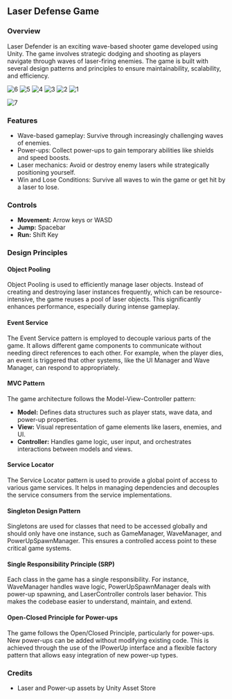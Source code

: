 ## Laser Defense Game

### Overview

Laser Defender is an exciting wave-based shooter game developed using Unity. The game involves strategic dodging and shooting as players navigate through waves of laser-firing enemies. The game is built with several design patterns and principles to ensure maintainability, scalability, and efficiency.

![6](https://github.com/YashDevLogs/LaserFury/assets/91522919/b6b9db5c-2c14-42ef-8a89-f7b502be01d5)
![5](https://github.com/YashDevLogs/LaserFury/assets/91522919/7d3f4d2e-76e9-4367-ba4b-5820da3120f9)
![4](https://github.com/YashDevLogs/LaserFury/assets/91522919/f7ac3004-ba10-45ce-afec-821dd5e83f8c)
![3](https://github.com/YashDevLogs/LaserFury/assets/91522919/4bdec236-8b28-464e-9dcb-523fc222e787)
![2](https://github.com/YashDevLogs/LaserFury/assets/91522919/74501a4a-bc80-4a30-8599-984393d0d3ab)
![1](https://github.com/YashDevLogs/LaserFury/assets/91522919/3a4ab6d7-47f9-4295-81f6-05409eb11779)

![7](https://github.com/YashDevLogs/LaserFury/assets/91522919/8b33c62f-fb48-401a-ae5c-1ea29f3d8cca)

### Features
- Wave-based gameplay: Survive through increasingly challenging waves of enemies.
- Power-ups: Collect power-ups to gain temporary abilities like shields and speed boosts.
- Laser mechanics: Avoid or destroy enemy lasers while strategically positioning yourself.
- Win and Lose Conditions: Survive all waves to win the game or get hit by a laser to lose.


### Controls

- **Movement:** Arrow keys or WASD
- **Jump:** Spacebar
- **Run:** Shift Key

### Design Principles

#### Object Pooling

Object Pooling is used to efficiently manage laser objects. Instead of creating and destroying laser instances frequently, which can be resource-intensive, the game reuses a pool of laser objects. This significantly enhances performance, especially during intense gameplay.

#### Event Service

The Event Service pattern is employed to decouple various parts of the game. It allows different game components to communicate without needing direct references to each other. For example, when the player dies, an event is triggered that other systems, like the UI Manager and Wave Manager, can respond to appropriately.

#### MVC Pattern

The game architecture follows the Model-View-Controller pattern:
- **Model:** Defines data structures such as player stats, wave data, and power-up properties.
- **View:** Visual representation of game elements like lasers, enemies, and UI.
- **Controller:** Handles game logic, user input, and orchestrates interactions between models and views.

#### Service Locator

The Service Locator pattern is used to provide a global point of access to various game services. It helps in managing dependencies and decouples the service consumers from the service implementations.

#### Singleton Design Pattern

Singletons are used for classes that need to be accessed globally and should only have one instance, such as GameManager, WaveManager, and PowerUpSpawnManager. This ensures a controlled access point to these critical game systems.

#### Single Responsibility Principle (SRP)

Each class in the game has a single responsibility. For instance, WaveManager handles wave logic, PowerUpSpawnManager deals with power-up spawning, and LaserController controls laser behavior. This makes the codebase easier to understand, maintain, and extend.

#### Open-Closed Principle for Power-ups

The game follows the Open/Closed Principle, particularly for power-ups. New power-ups can be added without modifying existing code. This is achieved through the use of the IPowerUp interface and a flexible factory pattern that allows easy integration of new power-up types.

### Credits

- Laser and Power-up assets by Unity Asset Store


